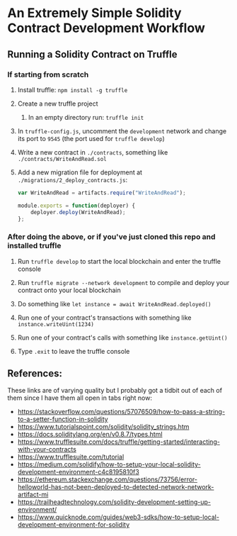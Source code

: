 # An Extremely Simple Solidity Contract Development Workflow

## Running a Solidity Contract on Truffle

### If starting from scratch

1. Install truffle: `npm install -g truffle`

1. Create a new truffle project

	1. In an empty directory run: `truffle init`

1. In `truffle-config.js`, uncomment the `development` network and change its port to `9545` (the port used for `truffle develop`)

1. Write a new contract in `./contracts`, something like
`./contracts/WriteAndRead.sol`

1. Add a new migration file for deployment at `./migrations/2_deploy_contracts.js`:

	```js
	var WriteAndRead = artifacts.require("WriteAndRead");

	module.exports = function(deployer) {
		deployer.deploy(WriteAndRead);
	};
	```

### After doing the above, or if you've just cloned this repo and installed truffle

1. Run `truffle develop` to start the local blockchain and enter the truffle console

1. Run `truffle migrate --network development` to compile and deploy your contract onto your local blockchain

1. Do something like `let instance = await WriteAndRead.deployed()`

1. Run one of your contract's transactions with something like
`instance.writeUint(1234)`

1. Run one of your contract's calls with something like `instance.getUint()`

1. Type `.exit` to leave the truffle console

## References:

These links are of varying quality but I probably got a tidbit out of each of
them since I have them all open in tabs right now:

- https://stackoverflow.com/questions/57076509/how-to-pass-a-string-to-a-setter-function-in-solidity
- https://www.tutorialspoint.com/solidity/solidity_strings.htm
- https://docs.soliditylang.org/en/v0.8.7/types.html
- https://www.trufflesuite.com/docs/truffle/getting-started/interacting-with-your-contracts
- https://www.trufflesuite.com/tutorial
- https://medium.com/solidify/how-to-setup-your-local-solidity-development-environment-c4c8195810f3
- https://ethereum.stackexchange.com/questions/73756/error-helloworld-has-not-been-deployed-to-detected-network-network-artifact-mi
- https://trailheadtechnology.com/solidity-development-setting-up-environment/
- https://www.quicknode.com/guides/web3-sdks/how-to-setup-local-development-environment-for-solidity
